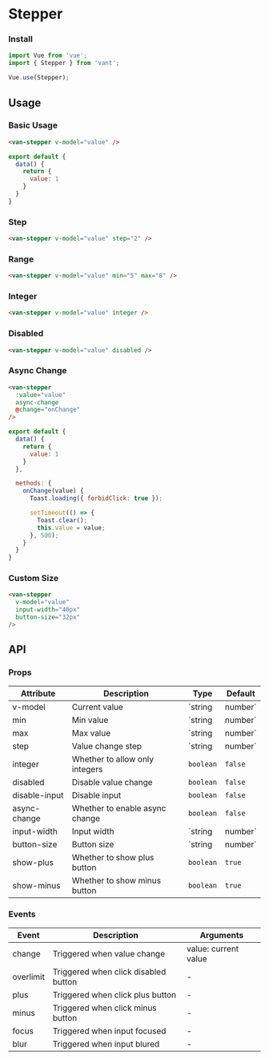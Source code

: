 # Stepper

### Install

``` javascript
import Vue from 'vue';
import { Stepper } from 'vant';

Vue.use(Stepper);
```

## Usage

### Basic Usage

```html
<van-stepper v-model="value" />
```

```javascript
export default {
  data() {
    return {
      value: 1
    }
  }
}
```

### Step

```html
<van-stepper v-model="value" step="2" />
```

### Range

```html
<van-stepper v-model="value" min="5" max="8" />
```

### Integer

```html
<van-stepper v-model="value" integer />
```

### Disabled

```html
<van-stepper v-model="value" disabled />
```

### Async Change

```html
<van-stepper
  :value="value"
  async-change
  @change="onChange"
/>
```

```javascript
export default {
  data() {
    return {
      value: 1
    }
  },

  methods: {
    onChange(value) {
      Toast.loading({ forbidClick: true });

      setTimeout(() => {
        Toast.clear();
        this.value = value;
      }, 500);
    }
  }
}
```

### Custom Size

```html
<van-stepper
  v-model="value"
  input-width="40px"
  button-size="32px"
/>
```

## API

### Props

| Attribute | Description | Type | Default |
|------|------|------|------|
| v-model | Current value | `string | number` | Min value |
| min | Min value | `string | number` | `1` |
| max | Max value | `string | number` | - |
| step | Value change step | `string | number` | `1` |
| integer | Whether to allow only integers | `boolean` | `false` |
| disabled | Disable value change | `boolean` | `false` |
| disable-input | Disable input | `boolean` | `false` |
| async-change | Whether to enable async change | `boolean` | `false` | - |
| input-width | Input width | `string | number` | `32px` |
| button-size | Button size | `string | number` | `28px` |
| show-plus | Whether to show plus button | `boolean` | `true` |
| show-minus | Whether to show minus button | `boolean` | `true` |

### Events

| Event | Description | Arguments |
|------|------|------|
| change | Triggered when value change | value: current value |
| overlimit | Triggered when click disabled button | - |
| plus | Triggered when click plus button | - |
| minus | Triggered when click minus button | - |
| focus | Triggered when input focused | - |
| blur | Triggered when input blured | - |
